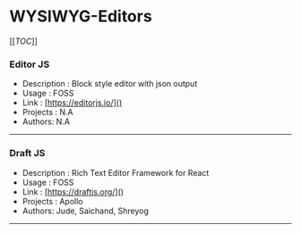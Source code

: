 # WYSIWYG-Editors

[[_TOC_]]

### Editor JS

- Description : Block style editor with json output
- Usage : FOSS
- Link : [https://editorjs.io/]()
- Projects : N.A
- Authors: N.A

---


### Draft JS

- Description : Rich Text Editor Framework for React
- Usage : FOSS
- Link : [https://draftjs.org/]()
- Projects : Apollo
- Authors: Jude, Saichand, Shreyog

---
